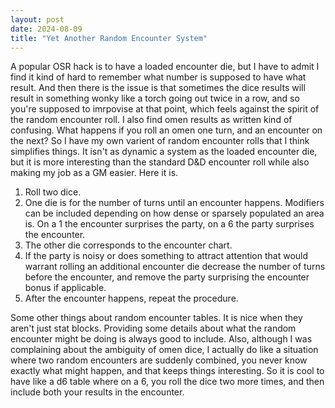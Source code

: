 ```yaml
---
layout: post
date: 2024-08-09
title: "Yet Another Random Encounter System"
---
```

A popular OSR hack is to have a loaded encounter die, but I have to admit I find it kind of hard to remember what number is supposed to have what result. And then there is the issue is that sometimes the dice results will result in something wonky like a torch going out twice in a row, and so you're supposed to imrpovise at that point, which feels against the spirit of the random encounter roll. I also find omen results as written kind of confusing. What happens if you roll an omen one turn, and an encounter on the next? So I have my own varient of random encounter rolls that I think simplifies things. It isn't as dynamic a system as the loaded encounter die, but it is more interesting than the standard D&D encounter roll while also making my job as a GM easier. Here it is.

1. Roll two dice.
2. One die is for the number of turns until an encounter happens. Modifiers can be included depending on how dense or sparsely populated an area is. On a 1 the encounter surprises the party, on a 6 the party surprises the encounter.
3. The other die corresponds to the encounter chart.
4. If the party is noisy or does something to attract attention that would warrant rolling an additional encounter die decrease the number of turns before the encounter, and remove the party surprising the encounter bonus if applicable.
5. After the encounter happens, repeat the procedure.

Some other things about random encounter tables. It is nice when they aren't just stat blocks. Providing some details about what the random encounter might be doing is always good to include. Also, although I was complaining about the ambiguity of omen dice, I actually do like a situation where two random encounters are suddenly combined, you never know exactly what might happen, and that keeps things interesting. So it is cool to have like a d6 table where on a 6, you roll the dice two more times, and then include both your results in the encounter.
